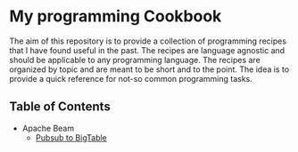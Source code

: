 # My programming Cookbook

The aim of this repository is to provide a collection of programming recipes that I have found useful in the past. The recipes are language agnostic and should be applicable to any programming language. The recipes are organized by topic and are meant to be short and to the point. The idea is to provide a quick reference for not-so common programming tasks.

## Table of Contents

- Apache Beam
  - [Pubsub to BigTable](pubsub-to-bigtable/)
